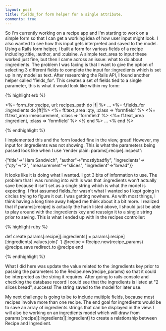 ```yaml
---
layout: post
title: fields_for form helper for a single attribute.
comments: true
---
```


  So I'm currently working on a recipe app and I'm starting to work on a simple form so that I can get a working idea of how user input might look.  I also wanted to see how this input gets interpreted and saved to the model.  Using a Rails form helper, I built a form for various fields of a recipe including :title, :author, and :cuisine.  A simple text_area to input these worked just fine, but then I came across an issue:  what to do about :ingredients.  The problem I was facing is that I want to give the option of selecting 3 different fields to complete the input for :ingredients which is set up in my model as text. After researching the Rails API, I found another helper called 'fields_for'.  This creates a set of fields tied to a single parameter, this is what it would look like within my form:
  
{% highlight erb %}
  
<%= form_for :recipe, url: recipes_path do |f| %>
  ...
  <%= f.fields_for :ingredients do |ff|%> 
    <%= ff.text_area :qty, :class => 'formfield' %> 
    <%= ff.text_area :measurement, :class => 'formfield' %> 
    <%= ff.text_area :ingredient, :class => 'formfield' %> 
  <% end %>
  ...
<% end %>

{% endhighlight %}

  I implemented this and the form loaded fine in the view, great! However, my input for :ingredients was not showing. This is what the parameters being passed look like when I use 'render plain: params[:recipe].inspect':

{"title"=>"Ham Sandwich", "author"=>"mostlybadfly", "ingredients"=>{"qty"=>"2", "measurement"=>"slices", "ingredient"=>"bread"}}

  It looks like it is doing what I wanted. I got 3 bits of information to use.  The problem that I was running into with is was that :ingredients won't actually save because it isn't set as a single string which is what the model is expecting. I first assumed fields_for wasn't what I wanted so I kept going in circles trying to figure it out.  I was getting nowhere. As with most things, I think having a long time away helped me think about it a bit more.  I realized that if params[:recipe] is actually the hash listed above, I should just be able to play around with the :ingredients key and reassign it to a single string prior to saving. This is what I ended up with in the recipes controller:

{% highlight ruby %}

def create 
  params[:recipe][:ingredients] = params[:recipe][:ingredients].values.join(' ') 
  @recipe = Recipe.new(recipe_params) 
  @recipe.save 
  redirect_to @recipe 
end 

{% endhighlight %}

  What I did here was update the value related to the :ingredients key prior to passing the parameters to the Recipe.new(recipe_params) so that it could be interpreted as the string it requires.  After going to rails console and checking the database record I could see that the ingredients is listed at "2 slices bread", success! The string saved to the model for later use.
  
  My next challenge is going to be to include multiple fields, because most recipes involve more than one recipe. The end goal for ingredients would be to save an array of ingredients strings that can be displayed in the view.  I will also be working on an ingredients model which will draw from params[:recipe][:ingredients][:ingredient] to create a relationship between Recipe and Ingredient.
